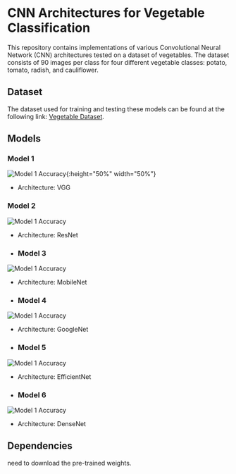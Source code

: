 # CNN Architectures for Vegetable Classification

This repository contains implementations of various Convolutional Neural Network (CNN) architectures tested on a dataset of vegetables. The dataset consists of 90 images per class for four different vegetable classes: potato, tomato, radish, and cauliflower.

## Dataset
The dataset used for training and testing these models can be found at the following link: [Vegetable Dataset](https://www.kaggle.com/datasets/misrakahmed/vegetable-image-dataset).

## Models

### Model 1
![Model 1 Accuracy](https://github.com/zetro-malik/CNN-architectures/blob/master/VGG/Untitled.png){:height="50%" width="50%"}

- Architecture: VGG

### Model 2
![Model 1 Accuracy](https://github.com/zetro-malik/CNN-architectures/blob/master/ResNet/Untitled.png)

- Architecture: ResNet
  
- ### Model 3
![Model 1 Accuracy](https://github.com/zetro-malik/CNN-architectures/blob/master/MobileNet/Untitled.png)

- Architecture: MobileNet
  
- ### Model 4
![Model 1 Accuracy](https://github.com/zetro-malik/CNN-architectures/blob/master/GoogleNet/Untitled.png)

- Architecture: GoogleNet
  
- ### Model 5
![Model 1 Accuracy](https://github.com/zetro-malik/CNN-architectures/blob/master/EfficientNet/Untitled.png)

- Architecture: EfficientNet
  
- ### Model 6
![Model 1 Accuracy](https://github.com/zetro-malik/CNN-architectures/blob/master/DenseNet/Untitled.png)

- Architecture: DenseNet

## Dependencies

need to download the pre-trained weights.

